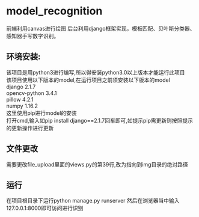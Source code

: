 # model_recognition
前端利用canvas进行绘图
后台利用django框架实现，模板匹配、贝叶斯分类器、感知器手写数字识别。

## 环境安装:
该项目是用python3进行编写,所以得安装python3.0以上版本才能运行此项目  
该项目使用以下版本的model,在运行项目之前须安装以下版本的model  
django 2.1.7  
opencv-python 3.4.1   
pillow 4.2.1  
numpy 1.16.2  
这里使用pip进行model的安装  
打开cmd,输入如pip install django==2.1.7回车即可,如提示pip需更新则按照提示的更新操作进行更新

## 文件更改
需要更改file_upload里面的views.py的第39行,改为指向到img目录的绝对路径

## 运行
在项目根目录下运行python manage.py runserver
然后在浏览器当中输入127.0.0.1:8000即可访问进行识别
